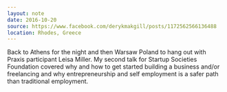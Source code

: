 ```yaml
---
layout: note
date: 2016-10-20
source: https://www.facebook.com/derykmakgill/posts/1172562566136488
location: Rhodes, Greece
--- 
```


Back to Athens for the night and then Warsaw Poland to hang out with Praxis participant Leisa Miller.
My second talk for Startup Societies Foundation covered why and how to get started building a business and/or freelancing and why entrepreneurship and self employment is a safer path than traditional employment.
